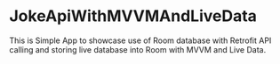 # JokeApiWithMVVMAndLiveData

This is Simple App to showcase use of Room database with Retrofit API calling and storing live database into Room with MVVM and Live Data.
